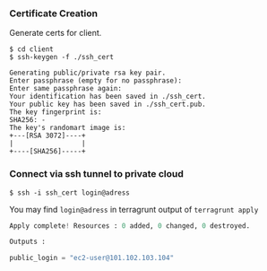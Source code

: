 ### Certificate Creation

Generate certs for client.

```shell
$ cd client
$ ssh-keygen -f ./ssh_cert

Generating public/private rsa key pair.
Enter passphrase (empty for no passphrase): 
Enter same passphrase again: 
Your identification has been saved in ./ssh_cert.
Your public key has been saved in ./ssh_cert.pub.
The key fingerprint is:
SHA256: -
The key's randomart image is:
+---[RSA 3072]----+
|                 |
+----[SHA256]-----+
```

### Connect via ssh tunnel to private cloud

```shell
$ ssh -i ssh_cert login@adress
```

You may find `login@adress` in terragrunt output of `terragrunt apply`

```terraform
Apply complete! Resources : 0 added, 0 changed, 0 destroyed.

Outputs :

public_login = "ec2-user@101.102.103.104"
```